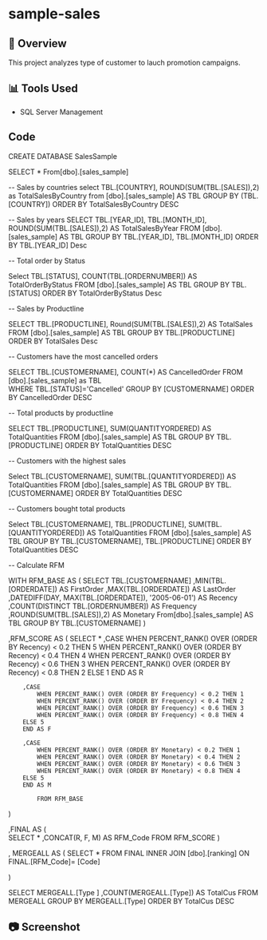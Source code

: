 # sample-sales

## 📌 Overview
This project analyzes type of customer to lauch promotion campaigns.

## 📊 Tools Used
- SQL Server Management
## Code
CREATE DATABASE SalesSample

SELECT * From[dbo].[sales_sample]

-- Sales by countries
select 
    TBL.[COUNTRY],
    ROUND(SUM(TBL.[SALES]),2) as TotalSalesByCountry
from [dbo].[sales_sample] AS TBL
GROUP BY (TBL.[COUNTRY])
ORDER BY TotalSalesByCountry DESC

-- Sales by years
SELECT
    TBL.[YEAR_ID],
    TBL.[MONTH_ID],
    ROUND(SUM(TBL.[SALES]),2) AS TotalSalesByYear
FROM [dbo].[sales_sample] AS TBL
GROUP BY TBL.[YEAR_ID], TBL.[MONTH_ID]
ORDER BY TBL.[YEAR_ID] Desc

-- Total order by Status

Select 
    TBL.[STATUS],
    COUNT(TBL.[ORDERNUMBER]) AS TotalOrderByStatus
FROM [dbo].[sales_sample] AS TBL
GROUP BY TBL.[STATUS]
ORDER BY TotalOrderByStatus Desc

-- Sales by Productline

SELECT 
    TBL.[PRODUCTLINE],
    Round(SUM(TBL.[SALES]),2) AS TotalSales
FROM [dbo].[sales_sample] AS TBL
GROUP BY TBL.[PRODUCTLINE]
ORDER BY TotalSales Desc

-- Customers have the most cancelled orders

SELECT 
    TBL.[CUSTOMERNAME],
    COUNT(*) AS CancelledOrder
FROM [dbo].[sales_sample] as TBL    
WHERE TBL.[STATUS]='Cancelled'
GROUP BY [CUSTOMERNAME]
ORDER BY CancelledOrder DESC

-- Total products by productline

SELECT
    TBL.[PRODUCTLINE],
    SUM(QUANTITYORDERED) AS TotalQuantities
FROM [dbo].[sales_sample] AS TBL
GROUP BY TBL.[PRODUCTLINE]
ORDER BY TotalQuantities DESC

-- Customers with the highest sales 

Select 
    TBL.[CUSTOMERNAME],
    SUM(TBL.[QUANTITYORDERED]) AS TotalQuantities
FROM [dbo].[sales_sample] AS TBL 
GROUP BY TBL.[CUSTOMERNAME]
ORDER BY TotalQuantities DESC

-- Customers bought total products

Select 
    TBL.[CUSTOMERNAME],
    TBL.[PRODUCTLINE],
    SUM(TBL.[QUANTITYORDERED]) AS TotalQuantities
FROM [dbo].[sales_sample] AS TBL 
GROUP BY TBL.[CUSTOMERNAME], TBL.[PRODUCTLINE]
ORDER BY TotalQuantities DESC

-- Calculate RFM

WITH RFM_BASE AS
(
    SELECT
        TBL.[CUSTOMERNAME]
        ,MIN(TBL.[ORDERDATE]) AS FirstOrder
        ,MAX(TBL.[ORDERDATE]) AS LastOrder
        ,DATEDIFF(DAY, MAX(TBL.[ORDERDATE]), '2005-06-01') AS Recency
        ,COUNT(DISTINCT TBL.[ORDERNUMBER]) AS   Frequency
        ,ROUND(SUM(TBL.[SALES]),2) AS Monetary
    From[dbo].[sales_sample] AS TBL
    GROUP BY TBL.[CUSTOMERNAME]
)

,RFM_SCORE AS
(
    SELECT *
        ,CASE 
            WHEN PERCENT_RANK() OVER (ORDER BY Recency) < 0.2 THEN 5
            WHEN PERCENT_RANK() OVER (ORDER BY Recency) < 0.4 THEN 4
            WHEN PERCENT_RANK() OVER (ORDER BY Recency) < 0.6 THEN 3
            WHEN PERCENT_RANK() OVER (ORDER BY Recency) < 0.8 THEN 2
        ELSE 1
        END AS R

        ,CASE 
            WHEN PERCENT_RANK() OVER (ORDER BY Frequency) < 0.2 THEN 1
            WHEN PERCENT_RANK() OVER (ORDER BY Frequency) < 0.4 THEN 2
            WHEN PERCENT_RANK() OVER (ORDER BY Frequency) < 0.6 THEN 3
            WHEN PERCENT_RANK() OVER (ORDER BY Frequency) < 0.8 THEN 4
        ELSE 5
        END AS F

        ,CASE 
            WHEN PERCENT_RANK() OVER (ORDER BY Monetary) < 0.2 THEN 1
            WHEN PERCENT_RANK() OVER (ORDER BY Monetary) < 0.4 THEN 2
            WHEN PERCENT_RANK() OVER (ORDER BY Monetary) < 0.6 THEN 3
            WHEN PERCENT_RANK() OVER (ORDER BY Monetary) < 0.8 THEN 4
        ELSE 5
        END AS M
            
            FROM RFM_BASE
)

,FINAL AS 
(   
    SELECT 
    *
    ,CONCAT(R, F, M) AS RFM_Code
    FROM RFM_SCORE
)

, MERGEALL AS
(
    SELECT *
    FROM FINAL
    INNER JOIN [dbo].[ranking]
    ON FINAL.[RFM_Code]= [Code]

)

SELECT 
    MERGEALL.[Type ]
    ,COUNT(MERGEALL.[Type]) AS TotalCus
FROM MERGEALL
GROUP BY MERGEALL.[Type]
ORDER BY TotalCus DESC




## 📷 Screenshot


